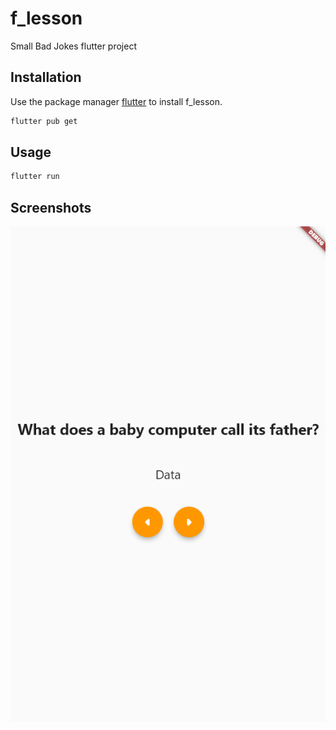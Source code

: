 # f_lesson

Small Bad Jokes flutter project

## Installation

Use the package manager [flutter](https://flutter.dev/docs/get-started/install) to install f_lesson.

```bash
flutter pub get
```

## Usage

```bash
flutter run
```

## Screenshots

![alt text](./screens/main_page.png "Main page")